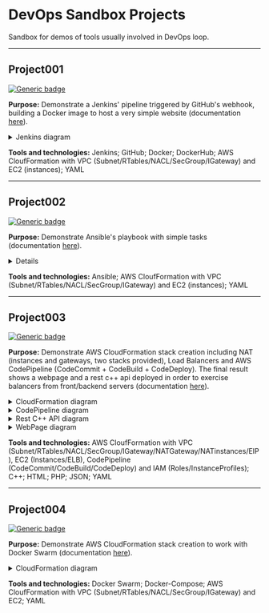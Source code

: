 # DevOps Sandbox Projects

Sandbox for demos of tools usually involved in DevOps loop.

---

## Project001
[![Generic badge](https://img.shields.io/badge/Status-Finished-green.svg)](https://shields.io/)

**Purpose:** Demonstrate a Jenkins' pipeline triggered by GitHub's webhook, building a Docker image to host a very simple website (documentation [here](Project001/README.md)).

  <details>
    <summary>Jenkins diagram</summary>
    <img src="Project001/documents/jenkins-diagram.png">
  </details>

**Tools and technologies:** Jenkins; GitHub; Docker; DockerHub; AWS CloufFormation with VPC (Subnet/RTables/NACL/SecGroup/IGateway) and EC2 (instances); YAML

---

## Project002
[![Generic badge](https://img.shields.io/badge/Status-NotStarted-red.svg)](https://shields.io/)

**Purpose:** Demonstrate Ansible's playbook with simple tasks (documentation [here](Project002/README.md)).

  <details>
    <summary>Details</summary>
    <img src="Project002/documents/to-do.png">
  </details>

**Tools and technologies:** Ansible; AWS CloufFormation with VPC (Subnet/RTables/NACL/SecGroup/IGateway) and EC2 (instances); YAML

---

## Project003
[![Generic badge](https://img.shields.io/badge/Status-PendingDoc-yellow.svg)](https://shields.io/)

**Purpose:** Demonstrate AWS CloudFormation stack creation including NAT (instances and gateways, two stacks provided), Load Balancers and AWS CodePipeline (CodeCommit + CodeBuild + CodeDeploy). The final result shows a webpage and a rest c++ api deployed in order to exercise balancers from front/backend servers (documentation [here](Project003/README.md)).

  <details><summary>CloudFormation diagram</summary><img src="Project003/documents/cloudformation-diagram.png"></details>
  <details><summary>CodePipeline diagram</summary><img src="Project003/documents/codepipeline-diagram.png"></details>
  <details><summary>Rest C++ API diagram</summary><img src="Project003/serverapp/documents/restapi-logic-diagram.png"></details>
  <details><summary>WebPage diagram</summary><img src="Project003/webclient/documents/modules-organization-diagram.png"></details>

**Tools and technologies:** AWS CloufFormation with VPC (Subnet/RTables/NACL/SecGroup/IGateway/NATGateway/NATinstances/EIP), EC2 (Instances/ELB), CodePipeline (CodeCommit/CodeBuild/CodeDeploy) and IAM (Roles/InstanceProfiles); C++; HTML; PHP; JSON; YAML

---

## Project004
[![Generic badge](https://img.shields.io/badge/Status-Finished-green.svg)](https://shields.io/)

**Purpose:** Demonstrate AWS CloudFormation stack creation to work with Docker Swarm (documentation [here](Project004/README.md)).

  <details>
    <summary>CloudFormation diagram</summary>
    <img src="Project004/documents/cloudformation-diagram.png">
  </details>

**Tools and technologies:** Docker Swarm; Docker-Compose; AWS CloufFormation with VPC (Subnet/RTables/NACL/SecGroup/IGateway) and EC2; YAML
